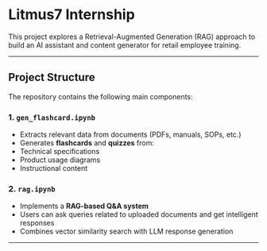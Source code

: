 # Litmus7 Internship

This project explores a Retrieval-Augmented Generation (RAG) approach to build an AI assistant and content generator for retail employee training.

---

## Project Structure

The repository contains the following main components:

### 1. `gen_flashcard.ipynb`
-  Extracts relevant data from documents (PDFs, manuals, SOPs, etc.)
-  Generates **flashcards** and **quizzes** from:
  - Technical specifications
  - Product usage diagrams
  - Instructional content

### 2. `rag.ipynb`
-  Implements a **RAG-based Q&A system**
-  Users can ask queries related to uploaded documents and get intelligent responses
-  Combines vector similarity search with LLM response generation

---

